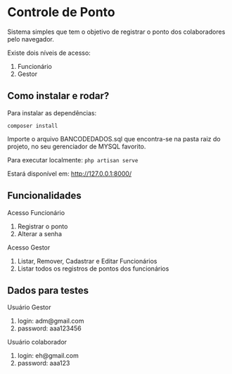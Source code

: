 # Controle de Ponto

Sistema simples que tem o objetivo de registrar o ponto dos colaboradores pelo navegador.

<p>Existe dois níveis de acesso:</p>
<ol>
    <li>Funcionário</li>
    <li>Gestor</li>
</ol>

## Como instalar e rodar?

Para instalar as dependências:

`composer install`

Importe o arquivo BANCODEDADOS.sql que encontra-se na pasta raiz do projeto, no seu gerenciador de MYSQL favorito.

Para executar localmente: `php artisan serve`

Estará disponível em: http://127.0.0.1:8000/

## Funcionalidades

<p>Acesso Funcionário</p>
<ol>
    <li>Registrar o ponto</li>
    <li>Alterar a senha</li>
</ol>

<p>Acesso Gestor</p>
<ol>
    <li>Listar, Remover, Cadastrar e Editar Funcionários</li>
    <li>Listar todos os registros de pontos dos funcionários</li>
</ol>

## Dados para testes

<p>Usuário Gestor</p>
<ol>
    <li>login: adm@gmail.com</li>
    <li>password: aaa123456</li>
</ol>

<p>Usuário colaborador</p>
<ol>
    <li>login: eh@gmail.com</li>
    <li>password: aaa123</li>
</ol>
